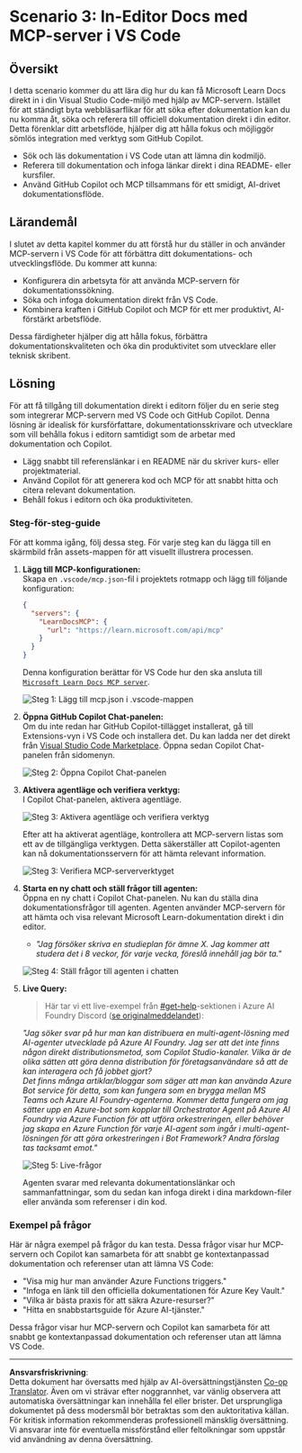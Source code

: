 <!--
CO_OP_TRANSLATOR_METADATA:
{
  "original_hash": "db532b1ec386c9ce38c791653dc3c881",
  "translation_date": "2025-06-21T14:40:20+00:00",
  "source_file": "09-CaseStudy/docs-mcp/solution/scenario3/README.md",
  "language_code": "sv"
}
-->
# Scenario 3: In-Editor Docs med MCP-server i VS Code

## Översikt

I detta scenario kommer du att lära dig hur du kan få Microsoft Learn Docs direkt in i din Visual Studio Code-miljö med hjälp av MCP-servern. Istället för att ständigt byta webbläsarflikar för att söka efter dokumentation kan du nu komma åt, söka och referera till officiell dokumentation direkt i din editor. Detta förenklar ditt arbetsflöde, hjälper dig att hålla fokus och möjliggör sömlös integration med verktyg som GitHub Copilot.

- Sök och läs dokumentation i VS Code utan att lämna din kodmiljö.
- Referera till dokumentation och infoga länkar direkt i dina README- eller kursfiler.
- Använd GitHub Copilot och MCP tillsammans för ett smidigt, AI-drivet dokumentationsflöde.

## Lärandemål

I slutet av detta kapitel kommer du att förstå hur du ställer in och använder MCP-servern i VS Code för att förbättra ditt dokumentations- och utvecklingsflöde. Du kommer att kunna:

- Konfigurera din arbetsyta för att använda MCP-servern för dokumentationssökning.
- Söka och infoga dokumentation direkt från VS Code.
- Kombinera kraften i GitHub Copilot och MCP för ett mer produktivt, AI-förstärkt arbetsflöde.

Dessa färdigheter hjälper dig att hålla fokus, förbättra dokumentationskvaliteten och öka din produktivitet som utvecklare eller teknisk skribent.

## Lösning

För att få tillgång till dokumentation direkt i editorn följer du en serie steg som integrerar MCP-servern med VS Code och GitHub Copilot. Denna lösning är idealisk för kursförfattare, dokumentationsskrivare och utvecklare som vill behålla fokus i editorn samtidigt som de arbetar med dokumentation och Copilot.

- Lägg snabbt till referenslänkar i en README när du skriver kurs- eller projektmaterial.
- Använd Copilot för att generera kod och MCP för att snabbt hitta och citera relevant dokumentation.
- Behåll fokus i editorn och öka produktiviteten.

### Steg-för-steg-guide

För att komma igång, följ dessa steg. För varje steg kan du lägga till en skärmbild från assets-mappen för att visuellt illustrera processen.

1. **Lägg till MCP-konfigurationen:**  
   Skapa en `.vscode/mcp.json`-fil i projektets rotmapp och lägg till följande konfiguration:  
   ```json
   {
     "servers": {
       "LearnDocsMCP": {
         "url": "https://learn.microsoft.com/api/mcp"
       }
     }
   }
   ```  
   Denna konfiguration berättar för VS Code hur den ska ansluta till [`Microsoft Learn Docs MCP server`](https://github.com/MicrosoftDocs/mcp).
   
   ![Steg 1: Lägg till mcp.json i .vscode-mappen](../../../../../../translated_images/step1-mcp-json.c06a007fccc3edfaf0598a31903c9ec71476d9fd3ae6c1b2b4321fd38688ca4b.sv.png)
    
2. **Öppna GitHub Copilot Chat-panelen:**  
   Om du inte redan har GitHub Copilot-tillägget installerat, gå till Extensions-vyn i VS Code och installera det. Du kan ladda ner det direkt från [Visual Studio Code Marketplace](https://marketplace.visualstudio.com/items?itemName=GitHub.copilot-chat). Öppna sedan Copilot Chat-panelen från sidomenyn.

   ![Steg 2: Öppna Copilot Chat-panelen](../../../../../../translated_images/step2-copilot-panel.f1cc86e9b9b8cd1a85e4df4923de8bafee4830541ab255e3c90c09777fed97db.sv.png)

3. **Aktivera agentläge och verifiera verktyg:**  
   I Copilot Chat-panelen, aktivera agentläge.

   ![Steg 3: Aktivera agentläge och verifiera verktyg](../../../../../../translated_images/step3-agent-mode.cdc32520fd7dd1d149c3f5226763c1d85a06d3c041d4cc983447625bdbeff4d4.sv.png)

   Efter att ha aktiverat agentläge, kontrollera att MCP-servern listas som ett av de tillgängliga verktygen. Detta säkerställer att Copilot-agenten kan nå dokumentationsservern för att hämta relevant information.
   
   ![Steg 3: Verifiera MCP-serververktyget](../../../../../../translated_images/step3-verify-mcp-tool.76096a6329cbfecd42888780f322370a0d8c8fa003ed3eeb7ccd23f0fc50c1ad.sv.png)

4. **Starta en ny chatt och ställ frågor till agenten:**  
   Öppna en ny chatt i Copilot Chat-panelen. Nu kan du ställa dina dokumentationsfrågor till agenten. Agenten använder MCP-servern för att hämta och visa relevant Microsoft Learn-dokumentation direkt i din editor.

   - *"Jag försöker skriva en studieplan för ämne X. Jag kommer att studera det i 8 veckor, för varje vecka, föreslå innehåll jag bör ta."*

   ![Steg 4: Ställ frågor till agenten i chatten](../../../../../../translated_images/step4-prompt-chat.12187bb001605efc5077992b621f0fcd1df12023c5dce0464f8eb8f3d595218f.sv.png)

5. **Live Query:**

   > Här tar vi ett live-exempel från [#get-help](https://discord.gg/D6cRhjHWSC)-sektionen i Azure AI Foundry Discord ([se originalmeddelandet](https://discord.com/channels/1113626258182504448/1385498306720829572)):  
   
   *"Jag söker svar på hur man kan distribuera en multi-agent-lösning med AI-agenter utvecklade på Azure AI Foundry. Jag ser att det inte finns någon direkt distributionsmetod, som Copilot Studio-kanaler. Vilka är de olika sätten att göra denna distribution för företagsanvändare så att de kan interagera och få jobbet gjort?  
Det finns många artiklar/bloggar som säger att man kan använda Azure Bot service för detta, som kan fungera som en brygga mellan MS Teams och Azure AI Foundry-agenterna. Kommer detta fungera om jag sätter upp en Azure-bot som kopplar till Orchestrator Agent på Azure AI Foundry via Azure Function för att utföra orkestreringen, eller behöver jag skapa en Azure Function för varje AI-agent som ingår i multi-agent-lösningen för att göra orkestreringen i Bot Framework? Andra förslag tas tacksamt emot."*

   ![Steg 5: Live-frågor](../../../../../../translated_images/step5-live-queries.49db3e4a50bea27327e3cb18c24d263b7d134930d78e7392f9515a1c00264a7f.sv.png)

   Agenten svarar med relevanta dokumentationslänkar och sammanfattningar, som du sedan kan infoga direkt i dina markdown-filer eller använda som referenser i din kod.

### Exempel på frågor

Här är några exempel på frågor du kan testa. Dessa frågor visar hur MCP-servern och Copilot kan samarbeta för att snabbt ge kontextanpassad dokumentation och referenser utan att lämna VS Code:

- "Visa mig hur man använder Azure Functions triggers."
- "Infoga en länk till den officiella dokumentationen för Azure Key Vault."
- "Vilka är bästa praxis för att säkra Azure-resurser?"
- "Hitta en snabbstartsguide för Azure AI-tjänster."

Dessa frågor visar hur MCP-servern och Copilot kan samarbeta för att snabbt ge kontextanpassad dokumentation och referenser utan att lämna VS Code.

---

**Ansvarsfriskrivning**:  
Detta dokument har översatts med hjälp av AI-översättningstjänsten [Co-op Translator](https://github.com/Azure/co-op-translator). Även om vi strävar efter noggrannhet, var vänlig observera att automatiska översättningar kan innehålla fel eller brister. Det ursprungliga dokumentet på dess modersmål bör betraktas som den auktoritativa källan. För kritisk information rekommenderas professionell mänsklig översättning. Vi ansvarar inte för eventuella missförstånd eller feltolkningar som uppstår vid användning av denna översättning.